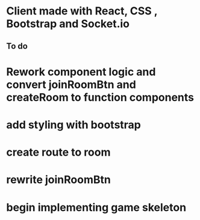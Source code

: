 # Client made with React, CSS , Bootstrap and Socket.io

## To do

# Rework component logic and convert joinRoomBtn and createRoom to function components
# add styling with bootstrap
# create route to room
# rewrite joinRoomBtn
# begin implementing game skeleton
